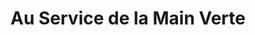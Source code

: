 ---
title: "Au Service de la Main Verte"
url: /metz/au-service-de-la-main-verte/
shop: entretien des terrains
---